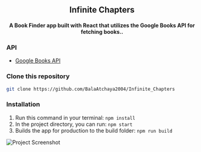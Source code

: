 



<div align="center">
  <h2 align = "center">Infinite Chapters</h2>
  <h4 align = "center">A Book Finder app built with React that utilizes the Google Books API for fetching books..</h4>

 
</div>

### API

- [Google Books API](https://developers.google.com/books/docs/v1/using)

### Clone this repository
```bash
git clone https://github.com/BalaAtchaya2004/Infinite_Chapters
```

### Installation
 1. Run this command in your terminal: ```npm install```
 2. In the project directory, you can run: ``` npm start ```
 3. Builds the app for production to the build folder: ```npm run build```


![Project Screenshot](./client/src/assets/Screenshot1.png)


